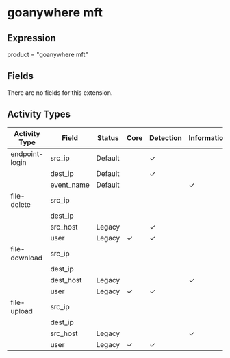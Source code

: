goanywhere mft
==============

Expression
----------

product = "goanywhere mft"

Fields
------

There are no fields for this extension.

Activity Types
--------------

| Activity Type  | Field      | Status  | Core     | Detection | Informational |
| -------------- | ---------- | ------- | -------- | --------- | ------------- |
| endpoint-login | src_ip     | Default |          | &#10003;  |               |
|                | dest_ip    | Default |          | &#10003;  |               |
|                | event_name | Default |          |           | &#10003;      |
| file-delete    | src_ip     |         |          |           |               |
|                | dest_ip    |         |          |           |               |
|                | src_host   | Legacy  |          | &#10003;  |               |
|                | user       | Legacy  | &#10003; | &#10003;  |               |
| file-download  | src_ip     |         |          |           |               |
|                | dest_ip    |         |          |           |               |
|                | dest_host  | Legacy  |          |           | &#10003;      |
|                | user       | Legacy  | &#10003; | &#10003;  |               |
| file-upload    | src_ip     |         |          |           |               |
|                | dest_ip    |         |          |           |               |
|                | src_host   | Legacy  |          |           | &#10003;      |
|                | user       | Legacy  | &#10003; | &#10003;  |               |


